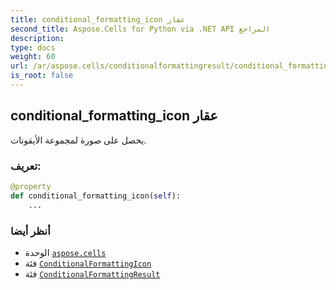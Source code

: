 ```yaml
---
title: conditional_formatting_icon عقار
second_title: Aspose.Cells for Python via .NET API المراجع
description:
type: docs
weight: 60
url: /ar/aspose.cells/conditionalformattingresult/conditional_formatting_icon/
is_root: false
---
```

##  conditional_formatting_icon عقار

يحصل على صورة لمجموعة الأيقونات.
###  تعريف:
```python
@property
def conditional_formatting_icon(self):
    ...
```

###  أنظر أيضا
* الوحدة [`aspose.cells`](../../)
* فئة [`ConditionalFormattingIcon`](/cells/python-net/ar/aspose.cells/conditionalformattingicon)
* فئة [`ConditionalFormattingResult`](/cells/python-net/ar/aspose.cells/conditionalformattingresult)
